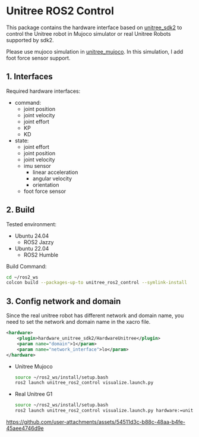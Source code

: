 # Unitree ROS2 Control

This package contains the hardware interface based on [unitree_sdk2](https://github.com/unitreerobotics/unitree_sdk2) to control the Unitree robot in Mujoco simulator or real Unitree Robots supported by sdk2. 

Please use mujoco simulation in [unitree_mujoco](https://github.com/legubiao/unitree_mujoco). In this simulation, I add foot force sensor support.

## 1. Interfaces

Required hardware interfaces:

* command:
  * joint position
  * joint velocity
  * joint effort
  * KP
  * KD
* state:
  * joint effort
  * joint position
  * joint velocity
  * imu sensor
    * linear acceleration
    * angular velocity
    * orientation
  * foot force sensor

## 2. Build

Tested environment:
* Ubuntu 24.04
    * ROS2 Jazzy
* Ubuntu 22.04
    * ROS2 Humble

Build Command:
```bash
cd ~/ros2_ws
colcon build --packages-up-to unitree_ros2_control --symlink-install
```

## 3. Config network and domain
Since the real unitree robot has different network and domain name, you need to set the network and domain name in the xacro file.
```xml
<hardware>
    <plugin>hardware_unitree_sdk2/HardwareUnitree</plugin>
    <param name="domain">1</param>
    <param name="network_interface">lo</param>
</hardware>
```

* Unitree Mujoco
  ```bash
  source ~/ros2_ws/install/setup.bash
  ros2 launch unitree_ros2_control visualize.launch.py
  ```
* Real Unitree G1
  ```bash
  source ~/ros2_ws/install/setup.bash
  ros2 launch unitree_ros2_control visualize.launch.py hardware:=unitree_real
  ```


https://github.com/user-attachments/assets/54511d3c-b88c-48aa-b4fe-45aee4746d9e

